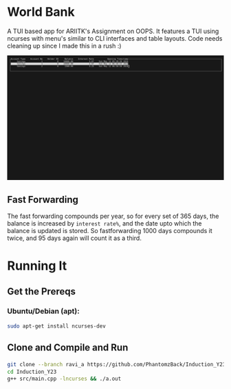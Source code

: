 # World Bank
A TUI based app for ARIITK's Assignment on OOPS. It features a TUI using ncurses with menu's similar to CLI interfaces and table layouts. Code needs cleaning up since I made this in a rush :)

![alt text](image.png)
## Fast Forwarding
The fast forwarding compounds per year, so for every set of 365 days, the balance is increased by `interest rate%`, and the date upto which the balance is updated is stored. So fastforwarding 1000 days compounds it twice, and 95 days again will count it as a third.

# Running It

## Get the Prereqs
### Ubuntu/Debian (apt):
```bash
sudo apt-get install ncurses-dev
```

## Clone and Compile and Run
```bash
git clone --branch ravi_a https://github.com/PhantomzBack/Induction_Y23
cd Induction_Y23
g++ src/main.cpp -lncurses && ./a.out
```


